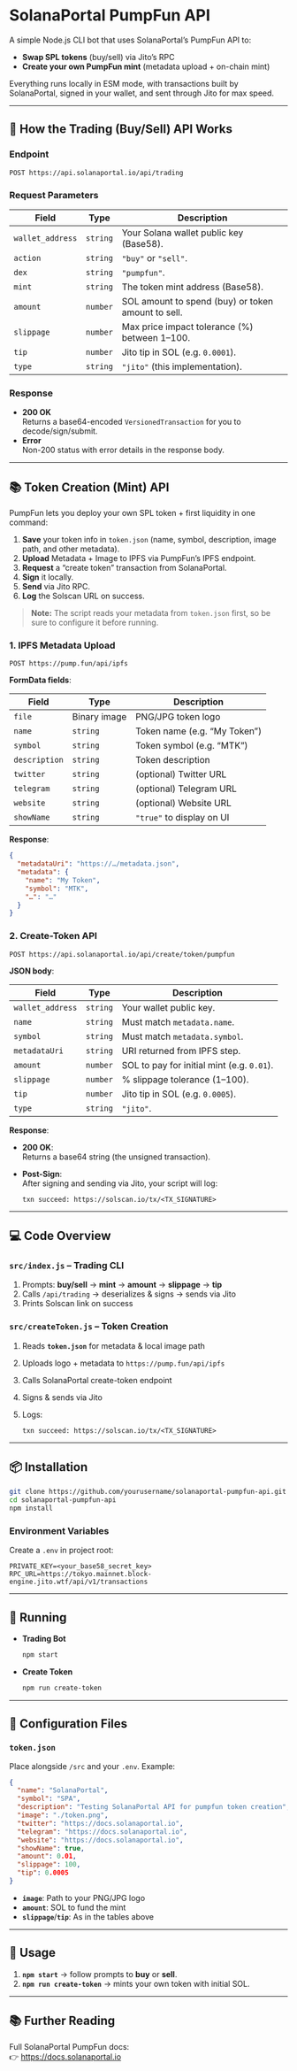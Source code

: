 # SolanaPortal PumpFun API

A simple Node.js CLI bot that uses SolanaPortal’s PumpFun API to:

- **Swap SPL tokens** (buy/sell) via Jito’s RPC  
- **Create your own PumpFun mint** (metadata upload + on-chain mint)  

Everything runs locally in ESM mode, with transactions built by SolanaPortal, signed in your wallet, and sent through Jito for max speed.

---

## 🚀 How the Trading (Buy/Sell) API Works

### Endpoint

```
POST https://api.solanaportal.io/api/trading
```

### Request Parameters

| Field            | Type     | Description                                                                      |
| ---------------- | -------- | -------------------------------------------------------------------------------- |
| `wallet_address` | `string` | Your Solana wallet public key (Base58).                                          |
| `action`         | `string` | `"buy"` or `"sell"`.                                                             |
| `dex`            | `string` | `"pumpfun"`.                                                                     |
| `mint`           | `string` | The token mint address (Base58).                                                 |
| `amount`         | `number` | SOL amount to spend (buy) or token amount to sell.                               |
| `slippage`       | `number` | Max price impact tolerance (%) between 1–100.                                    |
| `tip`            | `number` | Jito tip in SOL (e.g. `0.0001`).                                                  |
| `type`           | `string` | `"jito"` (this implementation).                                                  |

### Response

- **200 OK**  
  Returns a base64-encoded `VersionedTransaction` for you to decode/sign/submit.
- **Error**  
  Non-200 status with error details in the response body.

---

## 📚 Token Creation (Mint) API

PumpFun lets you deploy your own SPL token + first liquidity in one command:

1. **Save** your token info in `token.json` (name, symbol, description, image path, and other metadata).  
2. **Upload** Metadata + Image to IPFS via PumpFun’s IPFS endpoint.  
3. **Request** a “create token” transaction from SolanaPortal.  
4. **Sign** it locally.  
5. **Send** via Jito RPC.  
6. **Log** the Solscan URL on success.

> **Note:** The script reads your metadata from `token.json` first, so be sure to configure it before running.

### 1. IPFS Metadata Upload

```
POST https://pump.fun/api/ipfs
```

**FormData fields**:

| Field         | Type         | Description                   |
| ------------- | ------------ | ----------------------------- |
| `file`        | Binary image | PNG/JPG token logo            |
| `name`        | `string`     | Token name (e.g. “My Token”)  |
| `symbol`      | `string`     | Token symbol (e.g. “MTK”)     |
| `description` | `string`     | Token description             |
| `twitter`     | `string`     | (optional) Twitter URL        |
| `telegram`    | `string`     | (optional) Telegram URL       |
| `website`     | `string`     | (optional) Website URL        |
| `showName`    | `string`     | `"true"` to display on UI     |

**Response**:

```json
{
  "metadataUri": "https://…/metadata.json",
  "metadata": {
    "name": "My Token",
    "symbol": "MTK",
    "…": "…"
  }
}
```

### 2. Create-Token API

```
POST https://api.solanaportal.io/api/create/token/pumpfun
```

**JSON body**:

| Field            | Type     | Description                                            |
| ---------------- | -------- | ------------------------------------------------------ |
| `wallet_address` | `string` | Your wallet public key.                                |
| `name`           | `string` | Must match `metadata.name`.                            |
| `symbol`         | `string` | Must match `metadata.symbol`.                          |
| `metadataUri`    | `string` | URI returned from IPFS step.                           |
| `amount`         | `number` | SOL to pay for initial mint (e.g. `0.01`).             |
| `slippage`       | `number` | % slippage tolerance (1–100).                          |
| `tip`            | `number` | Jito tip in SOL (e.g. `0.0005`).                       |
| `type`           | `string` | `"jito"`.                                              |

**Response**:

- **200 OK**:  
  Returns a base64 string (the unsigned transaction).  
- **Post-Sign**:  
  After signing and sending via Jito, your script will log:

  ```
  txn succeed: https://solscan.io/tx/<TX_SIGNATURE>
  ```

---

## 💻 Code Overview

### `src/index.js` – Trading CLI

1. Prompts: **buy/sell** → **mint** → **amount** → **slippage** → **tip**  
2. Calls `/api/trading` → deserializes & signs → sends via Jito  
3. Prints Solscan link on success  

### `src/createToken.js` – Token Creation

1. Reads **`token.json`** for metadata & local image path  
2. Uploads logo + metadata to `https://pump.fun/api/ipfs`  
3. Calls SolanaPortal create-token endpoint  
4. Signs & sends via Jito  
5. Logs:

   ```
   txn succeed: https://solscan.io/tx/<TX_SIGNATURE>
   ```

---

## 📦 Installation

```bash
git clone https://github.com/yourusername/solanaportal-pumpfun-api.git
cd solanaportal-pumpfun-api
npm install
```

### Environment Variables

Create a `.env` in project root:

```dotenv
PRIVATE_KEY=<your_base58_secret_key>
RPC_URL=https://tokyo.mainnet.block-engine.jito.wtf/api/v1/transactions
```

---

## 🚀 Running

- **Trading Bot**  
  ```bash
  npm start
  ```  

- **Create Token**  
  ```bash
  npm run create-token
  ```

---

## 🔧 Configuration Files

### `token.json`

Place alongside `/src` and your `.env`. Example:

```json
{
  "name": "SolanaPortal",
  "symbol": "SPA",
  "description": "Testing SolanaPortal API for pumpfun token creation",
  "image": "./token.png",
  "twitter": "https://docs.solanaportal.io",
  "telegram": "https://docs.solanaportal.io",
  "website": "https://docs.solanaportal.io",
  "showName": true,
  "amount": 0.01,
  "slippage": 100,
  "tip": 0.0005
}
```

- **`image`**: Path to your PNG/JPG logo  
- **`amount`**: SOL to fund the mint  
- **`slippage`**/**`tip`**: As in the tables above  

---

## 💸 Usage

1. **`npm start`** → follow prompts to **buy** or **sell**.  
2. **`npm run create-token`** → mints your own token with initial SOL.  

---

## 📚 Further Reading

Full SolanaPortal PumpFun docs:  
👉 https://docs.solanaportal.io
